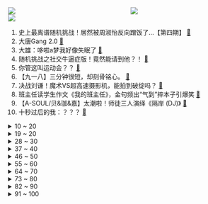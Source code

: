 <div >
	<a style="float:left;width:55%;" href = "https://github.com/anuraghazra/github-readme-stats">
	 <img src = "https://github-readme-stats.vercel.app/api?username=iuuuuuaena&theme=buefy&show_icons=true"/>
	</a>
	<a  style="float:right;width:45%" href = "https://github.com/anuraghazra/github-readme-stats">
	 <img  src="https://github-readme-stats.vercel.app/api/top-langs/?username=anuraghazra&layout=compact"/>
	</a>
	</div>

[![](https://img.shields.io/badge/jxd-@jxdgogogo.xyz-yellowgreen.svg)](https://www.jxdgogogo.xyz)<br>
1. 史上最离谱随机挑战！居然被周淑怡反向蹭饭了…【第四期】 [:link:](//www.bilibili.com/video/BV1gP4y1h7yA) <br>
2. 大唐Gang 2.0 [:link:](//www.bilibili.com/video/BV1Pq4y1K73W) <br>
3. 大雄：哆啦a梦我好像失眠了 [:link:](//www.bilibili.com/video/BV1sf4y1P71q) <br>
4. 随机挑战之社交牛逼症版！竟然能请到他？！ [:link:](//www.bilibili.com/video/BV1hv41137iA) <br>
5. 你管这叫运动会？？ [:link:](//www.bilibili.com/video/BV1Qv411w7gR) <br>
6. 【九一八】三分钟很短，却刻骨铭心。 [:link:](//www.bilibili.com/video/BV1Y44y1b7Bh) <br>
7. 决战刘谦！魔术VS超高速摄影机，能拍到破绽吗？ [:link:](//www.bilibili.com/video/BV1Uh411p7r3) <br>
8. 班主任读学生作文《我的班主任》，金句频出“气到”摔本子引爆笑 [:link:](//www.bilibili.com/video/BV1mR4y1H7Rw) <br>
9. 【A-SOUL/贝&珈&嘉】太潮啦！师徒三人演绎《隔岸 (DJ)》 [:link:](//www.bilibili.com/video/BV1M64y1a7zh) <br>
10. 十秒过后的我：？？？ [:link:](//www.bilibili.com/video/BV1zP4y1h7Lz) <br>
<details>
<summary>10 ~ 20</summary>

11. 《原神》角色演示-「珊瑚宫心海：千涛触月」 [:link:](//www.bilibili.com/video/BV1z44y1b7cQ) <br>
12. 结婚500天，我们拍出了最特别的婚！纱！照！ [:link:](//www.bilibili.com/video/BV1dL411x7BR) <br>
13. 我 真 的 不 想 开 学！第一天当老师，就想辞职....... [:link:](//www.bilibili.com/video/BV1sQ4y1k7K8) <br>
14. 对不起，我第一次来就拿了冰箱！ [:link:](//www.bilibili.com/video/BV1J341127cj) <br>
15. 当一个不会英文的人偏唱英文歌时... [:link:](//www.bilibili.com/video/BV1Hq4y1K71b) <br>
16. 4年前震撼全网的末世游戏，结局竟被百万玩家改写？ [:link:](//www.bilibili.com/video/BV1yh411p78e) <br>
17. 动画片《猫和老鼠》主题曲纯人声演绎！【MayTree五月树】 [:link:](//www.bilibili.com/video/BV11Q4y1r7pF) <br>
18. 评分5.4！2020最惨烂尾动画！UP主看完直接心肺停止 [:link:](//www.bilibili.com/video/BV1V341127h9) <br>
19. 良心到难以置信的网站推荐8丨6年最强合集 [:link:](//www.bilibili.com/video/BV1qQ4y1r7ty) <br>
</details>
<details>
<summary>19 ~ 20</summary>

20. 预祝嘉然100万粉丝！嘉心糖翻唱《猫中毒》 [:link:](//www.bilibili.com/video/BV1T34112783) <br>
21. 10斤螃蟹换1颗米其林 蒸馏月饼 复刻出来会是什么味道 [:link:](//www.bilibili.com/video/BV1VU4y1A7iQ) <br>
22. 实拍美国费城肯辛顿大街上女子的三个阶段，这是一条不归路！ [:link:](//www.bilibili.com/video/BV1q341127mk) <br>
23. 为何还不开口·双向暗恋·甜度爆表! [:link:](//www.bilibili.com/video/BV1PL41147Ro) <br>
24. 周深中秋奇妙游新歌首唱！《若思念便思念》终会相见 [:link:](//www.bilibili.com/video/BV1u64y1a7Nz) <br>
25. 我的世界建筑大赛！！ [:link:](//www.bilibili.com/video/BV1Ub4y127YU) <br>
26. 法国人那么懒，经济为什么还这么好？【懂点儿啥】 [:link:](//www.bilibili.com/video/BV1FL4y187Nv) <br>
27. 锁住小潮院长 [:link:](//www.bilibili.com/video/BV1wU4y1A7dm) <br>
28. 结尾把我看哭了…#反扒魔术 [:link:](//www.bilibili.com/video/BV1364y1a7yG) <br>
</details>
<details>
<summary>28 ~ 30</summary>

29. 3句话，让你从社交恐惧→社交牛逼 | 奸商套路分享 [:link:](//www.bilibili.com/video/BV1mh411p79S) <br>
30. 这个突如其来的惊喜 [:link:](//www.bilibili.com/video/BV1AL4y187BS) <br>
31. 男朋友起床，家里突然出现一群陌生女人，结果居然… [:link:](//www.bilibili.com/video/BV1FQ4y1k7j2) <br>
32. 我冒昧了，夫人！ [:link:](//www.bilibili.com/video/BV19M4y1g77q) <br>
33. 泪崩！以勇敢的心来直面一场残酷的战争！〖游戏不止〗 [:link:](//www.bilibili.com/video/BV1iQ4y1r7zx) <br>
34. 【医学博士】18岁以后还能长高吗？I 熬夜会影响身高么？ [:link:](//www.bilibili.com/video/BV1g34y1X7Q8) <br>
35. 开 学 寝 室 牛 逼 症 [:link:](//www.bilibili.com/video/BV1DQ4y1r77X) <br>
36. 【罗汉鬼套路】LOL新版炼金最骚套路 破防毒爆流！！！ [:link:](//www.bilibili.com/video/BV1L34y1X7Tw) <br>
37. “原谅我这一生不羁放纵爱自由” [:link:](//www.bilibili.com/video/BV1Hg411c7AA) <br>
</details>
<details>
<summary>37 ~ 40</summary>

38. 《中 秋 节 的 游 戏 》 [:link:](//www.bilibili.com/video/BV1oM4y1g7vP) <br>
39. 健康码为什么要展示你的丑照？ [:link:](//www.bilibili.com/video/BV1BM4y1g7AH) <br>
40. 挑战吃有毒螃蟹，肉质非常的鲜甜，吃了好多现在好怕怕 [:link:](//www.bilibili.com/video/BV1Vq4y1K7oH) <br>
41. 为救李郎离家园 [:link:](//www.bilibili.com/video/BV15f4y1E7CF) <br>
42. 卧槽！你可以永远相信爸妈的审美！ [:link:](//www.bilibili.com/video/BV1cL4y1878C) <br>
43. 这个英雄优点很多 但和我没什么关系 [:link:](//www.bilibili.com/video/BV13L4y187CY) <br>
44. 一刀下去，我的心在滴血！ [:link:](//www.bilibili.com/video/BV1R34y1S7e5) <br>
45. 人⚡民⚡教⚡育⚡出⚡版⚡社 [:link:](//www.bilibili.com/video/BV1Ug411c7V5) <br>
46. 骗男友买了PS5…结果送他玩具游戏机？他又让我拼了两天乐高！ [:link:](//www.bilibili.com/video/BV1L64y1a7Sn) <br>
</details>
<details>
<summary>46 ~ 50</summary>

47. 【半佛】抽几个苹果13Pro和iPadmini6 [:link:](//www.bilibili.com/video/BV14f4y1n7wL) <br>
48. 超 市 大 清 洗 [:link:](//www.bilibili.com/video/BV1wq4y1K71S) <br>
49. 当地狱生物进化出「超级物种」！！ [:link:](//www.bilibili.com/video/BV1KP4y1h7e4) <br>
50. 花了六千在大海上吃了一顿烛光晚餐！我又亏了？ [:link:](//www.bilibili.com/video/BV14L411x71w) <br>
51. 【开箱】我居然给自己装了义体？ [:link:](//www.bilibili.com/video/BV1Aq4y1K75d) <br>
52. 美国最贵快餐店，一个汉堡卖700？麦当劳能买25个巨无霸！ [:link:](//www.bilibili.com/video/BV1vf4y1n7dz) <br>
53. UP主用3D重现奥黛丽.赫本盛世美颜 [:link:](//www.bilibili.com/video/BV13q4y1f7rN) <br>
54. 【STN快报第六季2】伏地魔竟是我自己 [:link:](//www.bilibili.com/video/BV1Aq4y1K7D1) <br>
55. 当你在MC里可以合成出「变态生物群系」！？ [:link:](//www.bilibili.com/video/BV1db4y127gq) <br>
</details>
<details>
<summary>55 ~ 60</summary>

56. 小伙只想去空军部队蹭个饭，最后竟然开上战斗机？？ [:link:](//www.bilibili.com/video/BV1P64y1a7o3) <br>
57. 中大奖！高楼空调外机天降万元布偶猫！ [:link:](//www.bilibili.com/video/BV1Qh411p7Ui) <br>
58. 【硬件科普】带你认识CPU第00期——什么是MOSFET [:link:](//www.bilibili.com/video/BV1nL411x7jH) <br>
59. 父母婚礼录像考古【1993.10.1】 [:link:](//www.bilibili.com/video/BV1Kf4y1w73C) <br>
60. 给我一分钟，看小仙的翻唱《ringringring》，听完你也可以了 [:link:](//www.bilibili.com/video/BV1DL411x7yX) <br>
61. 细节对于演技有多重要？用“不同性格”演绎同一情节 [:link:](//www.bilibili.com/video/BV1gP4y1h7mt) <br>
62. 奶奶："休息一下好不好！每天就看到你在打电动！" [:link:](//www.bilibili.com/video/BV1NQ4y1k7Rx) <br>
63. 对不起 被我装到了！ [:link:](//www.bilibili.com/video/BV1LQ4y1k7XR) <br>
64. 真·吓尿！梁非凡也有这么怂的时候？9.3分港剧巅峰《义海豪情》P11 [:link:](//www.bilibili.com/video/BV1Fb4y1m767) <br>
</details>
<details>
<summary>64 ~ 70</summary>

65. 智 械 危 机 [:link:](//www.bilibili.com/video/BV19f4y1c7ko) <br>
66. 《争取做日更up主》 [:link:](//www.bilibili.com/video/BV1vR4y1H7QC) <br>
67. 无偿接稿 [:link:](//www.bilibili.com/video/BV1ob4y117Kx) <br>
68. 开局一面墙! UP用近 2 0 万 爆改梦想电竞间来白送!?【抽万元电脑 外设 显示器 电竞椅 游戏机】 [:link:](//www.bilibili.com/video/BV1M341127jZ) <br>
69. 杨过有枪 [:link:](//www.bilibili.com/video/BV1Vh411p7vL) <br>
70. 我在江西，拍到了一个只有一颗树的岛屿。 [:link:](//www.bilibili.com/video/BV1X64y1h7aH) <br>
71. 哦～～～～～～～～～～～～～～～～～～～～～～～～～～～～～～～～～～～～～～～ [:link:](//www.bilibili.com/video/BV1JQ4y1k7nK) <br>
72. 玛 丽·萝 丝 [:link:](//www.bilibili.com/video/BV1zQ4y1y7tV) <br>
73. 【明日方舟】第9章 9-X“风暴瞭望”平民全关卡低配攻略！阵容平民+低练度+语音详解的愉悦攻略！（更新中）9-19 《明日方舟》|魔法Zc目录 [:link:](//www.bilibili.com/video/BV1FQ4y1k7mZ) <br>
</details>
<details>
<summary>73 ~ 80</summary>

74. 第4期（上）合作改编淘汰赛紧迫感来袭【我的音乐你听吗】 [:link:](//www.bilibili.com/video/BV1WQ4y1k7Kp) <br>
75. 《相 对 静 止》 [:link:](//www.bilibili.com/video/BV1gU4y1N7Vc) <br>
76. 丧失四年择偶权团队 [:link:](//www.bilibili.com/video/BV1Jg411c74P) <br>
77. 30分钟,UP主被电话诈骗了16万！！！ [:link:](//www.bilibili.com/video/BV1qP4y1Y7sH) <br>
78. 这样的《黄梅戏》，你们爱听吗？ [:link:](//www.bilibili.com/video/BV1bf4y1n73P) <br>
79. 《复联4》有他的话，就不用钢铁侠打响指了 [:link:](//www.bilibili.com/video/BV1GP4y1h7D5) <br>
80. 好耶！去国宴大厨家蹭饭，可是他们好像真的想教会我…… [:link:](//www.bilibili.com/video/BV1CQ4y1r75P) <br>
81. 单口相声《假如霍格沃茨在通县》 [:link:](//www.bilibili.com/video/BV1qg411c7Ls) <br>
82. 法国震怒！直接撤回驻美驻澳大使，必须要出重拳！ [:link:](//www.bilibili.com/video/BV1rR4y1H7Pa) <br>
</details>
<details>
<summary>82 ~ 90</summary>

83. 对不起！这个跳水打几分？！ [:link:](//www.bilibili.com/video/BV1cU4y1A7zm) <br>
84. DIGITAL LANGUAGE [:link:](//www.bilibili.com/video/BV1Eq4y1K7PZ) <br>
85. 羞 辱 [:link:](//www.bilibili.com/video/BV1u44y1b7RM) <br>
86. 《叙 利 亚 女 生 自 用 笔 记 本》 [:link:](//www.bilibili.com/video/BV1kR4y1H71f) <br>
87. 才过了九十年，你就说不知道九一八发生了啥？ [:link:](//www.bilibili.com/video/BV1sf4y1n7K1) <br>
88. 【亦】鸿蒙唱的到底是哪出？ [:link:](//www.bilibili.com/video/BV1sh411p7F2) <br>
89. 我看了三个月华强，这应该是最离谱的！ [:link:](//www.bilibili.com/video/BV1tf4y1n72P) <br>
90. 坏姐姐，学开车 [:link:](//www.bilibili.com/video/BV1sf4y1n7jH) <br>
91. 在宿舍化妆室友都看沉默了 [:link:](//www.bilibili.com/video/BV1M34y1X7cR) <br>
</details>
<details>
<summary>91 ~ 100</summary>

92. 全 明 星 运 动 会 [:link:](//www.bilibili.com/video/BV1eh411p7uu) <br>
93. 每周一次的芦荟汁来了。润肠通便好帮手。 [:link:](//www.bilibili.com/video/BV1Sv411w76g) <br>
94. 《灵媒》：以为很恐怖，没想到有点搞笑 [:link:](//www.bilibili.com/video/BV1eQ4y1k79A) <br>
95. 当你写了个BUG！但是刚好能运行【中秋特辑】 [:link:](//www.bilibili.com/video/BV1K34y1X7G8) <br>
96. 《环计划：变傻》——崩坏3大电影先行预告 [:link:](//www.bilibili.com/video/BV16Q4y1y7Vq) <br>
97. 嘘，我进了 [:link:](//www.bilibili.com/video/BV12Q4y1r7ir) <br>
98. 绝了！若思念便思念，周深这首歌听得想家了 [:link:](//www.bilibili.com/video/BV1qg411c7HS) <br>
99. 回魂夜（完整版）恐怖慎入！ [:link:](//www.bilibili.com/video/BV1qQ4y1y7Sz) <br>
100. 植物大战僵尸的音效原来是这么配的 [:link:](//www.bilibili.com/video/BV1334y1X7et) <br>
</details>
